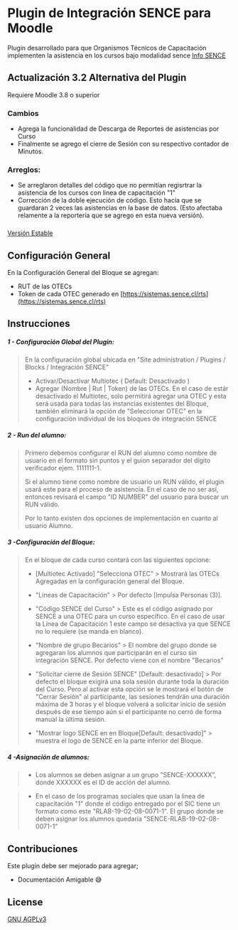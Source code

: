 # Plugin de Integración SENCE para Moodle
Plugin desarrollado para que Organismos Técnicos de Capacitación implementen la asistencia en los cursos bajo modalidad sence [Info SENCE](https://sence.gob.cl/organismos/control-e-learning-otec)

## Actualización 3.2 Alternativa del Plugin
Requiere Moodle 3.8 o superior
### Cambios
* Agrega la funcionalidad de Descarga de Reportes de asistencias por Curso
* Finalmente se agrego el cierre de Sesión con su respectivo contador de Minutos.
###
### Arreglos:
* Se arreglaron detalles del código que no permitían regisrtrar la asistencia de los cursos con linea de capacitación "1"
* Corrección de la doble ejecución de código. Esto hacía que se guardaran 2 veces las asistencias en la base de datos. (Esto afectaba relamente a la reportería que se agrego en esta nueva versión).
###


[Versión Estable](https://github.com/fauzcategui/moodle-sence/releases/download/v3.2-alt/sence-v3.2-alt.zip)



## Configuración General
En la Configuración General del Bloque se agregan:
* RUT de las OTECs
* Token de cada OTEC generado en [https://sistemas.sence.cl/rts](https://sistemas.sence.cl/rts)

## Instrucciones

##### 1 - Configuración Global del Plugin:
> En la configuración global ubicada en  "Site administration / Plugins / Blocks / Integración SENCE"
>
>- Activar/Desactivar Multiotec ( Default: Desactivado )
>- Agregar (Nombre | Rut | Token) de las OTECs. En el caso de estár desactivado el Multiotec, solo permitirá agregar una OTEC y esta será usada para todas las instancias existentes del Bloque, también eliminará la opción de "Seleccionar OTEC" en la configuración individual de los bloques de integración SENCE

##### 2 - Run del alumno:
> Primero debemos configurar el RUN del alumno como nombre de usuario en el formato sin puntos y  el guion separador del dígito verificador ejem. 1111111-1.
>
> Si el alumno tiene como nombre de usuario un RUN válido, el plugin usará este para el proceso de asistencia. En el caso de no ser así, entonces revisará el campo "ID NUMBER" del usuario para buscar un RUN válido.
>
> Por lo tanto existen dos opciones de implementación en cuanto al usuario Alumno.

##### 3 -Configuración del Bloque:
> En el bloque de cada curso contará con las siguientes opcione:
>
>- [Multiotec Activado] "Selecciona OTEC" >  Mostrará las OTECs Agregadas en la configuración general del Bloque.
>
>
>- "Lineas de Capacitación" > Por defecto [Impulsa Personas (3)].
>
>
>- "Código SENCE del Curso" > Este es el código asignado por SENCE a una OTEC para un curso específico. En el caso de usar la Línea de Capacitación 1 este campo se desactiva ya que SENCE no lo requiere (se manda en blanco).
>
>
>- "Nombre de grupo Becarios" > El nombre del grupo donde se agregaran los alumnos que participarán en el curso sin integración SENCE. Por defecto viene con el nombre "Becarios"
>
>
>- "Solicitar cierre de Sesión SENCE" [Default: desactivado] > Por defecto el bloque exigirá una sola sesión durante toda la duración del Curso. Pero al activar esta opción se le mostrará el botón de "Cerrar Sesión" al participante, las sesiones tendrán una duración máxima de 3 horas y el bloque volverá a solicitar inicio de sesión después de ese tiempo aún si el participante no cerró de forma manual la última sesión.
>
>
> - "Mostrar logo SENCE en en Bloque[Default: desactivado]" > muestra el logo de SENCE en la parte inferior del Bloque.
##### 4 -Asignación de alumnos:
>- Los alumnos se deben asignar a un grupo "SENCE-XXXXXX", donde XXXXXX es el ID de acción del alumno.

>- En el caso de los programas sociales que usan la linea de capacitación "1" donde el código entregado por el SIC tiene un formato como este "RLAB-19-02-08-0071-1". El grupo donde se deben asignar los alumnos quedaría "SENCE-RLAB-19-02-08-0071-1"

## Contribuciones
Este plugin debe ser mejorado para agregar;

- Documentación Amigable :sweat_smile:
## License
[GNU AGPLv3](https://choosealicense.com/licenses/agpl-3.0/)
